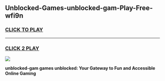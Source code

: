 
## Unblocked-Games-unblocked-gam-Play-Free-wfi9n
<h3>
<a href="https://premium76.site?title=unblocked-gam&ref=20M">CLICK TO PLAY</a></h3>
<hr>

<h3>
<a href="https://premium76.site?title=unblocked-gam&ref=20M">CLICK 2 PLAY</a>
  
</h3>

<a href="https://premium76.site?title=unblocked-gam&ref=19M"><img src="https://clearcache.store/games.png"></a>


**unblocked-gam games unblocked: Your Gateway to Fun and Accessible Online Gaming**
